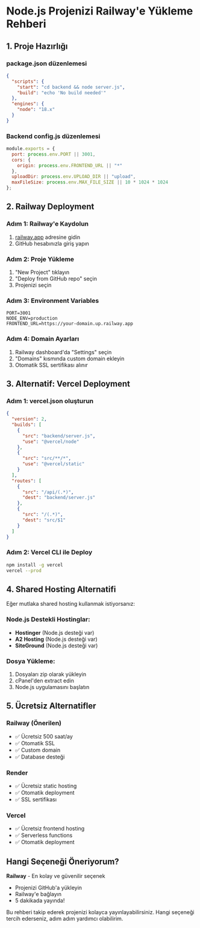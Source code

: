 # Node.js Projenizi Railway'e Yükleme Rehberi

## 1. Proje Hazırlığı

### package.json düzenlemesi
```json
{
  "scripts": {
    "start": "cd backend && node server.js",
    "build": "echo 'No build needed'"
  },
  "engines": {
    "node": "18.x"
  }
}
```

### Backend config.js düzenlemesi
```javascript
module.exports = {
  port: process.env.PORT || 3001,
  cors: {
    origin: process.env.FRONTEND_URL || "*"
  },
  uploadDir: process.env.UPLOAD_DIR || "upload",
  maxFileSize: process.env.MAX_FILE_SIZE || 10 * 1024 * 1024
};
```

## 2. Railway Deployment

### Adım 1: Railway'e Kaydolun
1. [railway.app](https://railway.app) adresine gidin
2. GitHub hesabınızla giriş yapın

### Adım 2: Proje Yükleme
1. "New Project" tıklayın
2. "Deploy from GitHub repo" seçin
3. Projenizi seçin

### Adım 3: Environment Variables
```
PORT=3001
NODE_ENV=production
FRONTEND_URL=https://your-domain.up.railway.app
```

### Adım 4: Domain Ayarları
1. Railway dashboard'da "Settings" seçin
2. "Domains" kısmında custom domain ekleyin
3. Otomatik SSL sertifikası alınır

## 3. Alternatif: Vercel Deployment

### Adım 1: vercel.json oluşturun
```json
{
  "version": 2,
  "builds": [
    {
      "src": "backend/server.js",
      "use": "@vercel/node"
    },
    {
      "src": "src/**/*",
      "use": "@vercel/static"
    }
  ],
  "routes": [
    {
      "src": "/api/(.*)",
      "dest": "backend/server.js"
    },
    {
      "src": "/(.*)",
      "dest": "src/$1"
    }
  ]
}
```

### Adım 2: Vercel CLI ile Deploy
```bash
npm install -g vercel
vercel --prod
```

## 4. Shared Hosting Alternatifi

Eğer mutlaka shared hosting kullanmak istiyorsanız:

### Node.js Destekli Hostinglar:
- **Hostinger** (Node.js desteği var)
- **A2 Hosting** (Node.js desteği var)
- **SiteGround** (Node.js desteği var)

### Dosya Yükleme:
1. Dosyaları zip olarak yükleyin
2. cPanel'den extract edin
3. Node.js uygulamasını başlatın

## 5. Ücretsiz Alternatifler

### Railway (Önerilen)
- ✅ Ücretsiz 500 saat/ay
- ✅ Otomatik SSL
- ✅ Custom domain
- ✅ Database desteği

### Render
- ✅ Ücretsiz static hosting
- ✅ Otomatik deployment
- ✅ SSL sertifikası

### Vercel
- ✅ Ücretsiz frontend hosting
- ✅ Serverless functions
- ✅ Otomatik deployment

## Hangi Seçeneği Öneriyorum?

**Railway** - En kolay ve güvenilir seçenek
- Projenizi GitHub'a yükleyin
- Railway'e bağlayın
- 5 dakikada yayında!

Bu rehberi takip ederek projenizi kolayca yayınlayabilirsiniz. Hangi seçeneği tercih ederseniz, adım adım yardımcı olabilirim. 